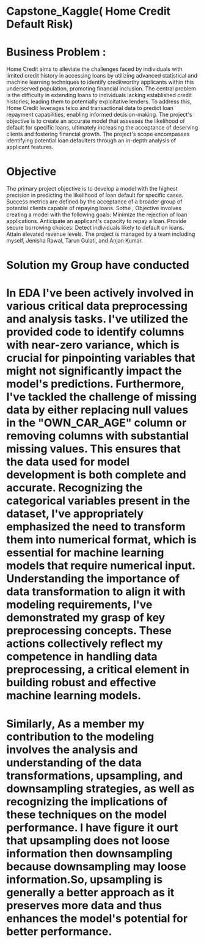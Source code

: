  # Capstone_Kaggle( Home Credit Default Risk)
# Business Problem :
Home Credit aims to alleviate the challenges faced by individuals with limited credit history in accessing loans by utilizing advanced statistical and machine learning techniques to identify creditworthy applicants within this underserved population, promoting financial inclusion. The central problem is the difficulty in extending loans to individuals lacking established credit histories, leading them to potentially exploitative lenders. To address this, Home Credit leverages telco and transactional data to predict loan repayment capabilities, enabling informed decision-making. The project's objective is to create an accurate model that assesses the likelihood of default for specific loans, ultimately increasing the acceptance of deserving clients and fostering financial growth. The project's scope encompasses identifying potential loan defaulters through an in-depth analysis of applicant features. 
# Objective
 The primary project objective is to develop a model with the highest precision in predicting the likelihood of loan default for specific cases. Success metrics are defined by the acceptance of a broader group of potential clients capable of repaying loans. Sothe , Objective involves creating a model with the following goals:
Minimize the rejection of loan applications.
Anticipate an applicant's capacity to repay a loan.
Provide secure borrowing choices.
Detect individuals likely to default on loans.
Attain elevated revenue levels.
The project is managed by a team including myself, Jenisha Rawal, Tarun Gulati, and Anjan Kumar.
# Solution my Group have conducted 

# In EDA I've been actively involved in various critical data preprocessing and analysis tasks. I've utilized the provided code to identify columns with near-zero variance, which is crucial for pinpointing variables that might not significantly impact the model's predictions. Furthermore, I've tackled the challenge of missing data by either replacing null values in the "OWN_CAR_AGE" column or removing columns with substantial missing values. This ensures that the data used for model development is both complete and accurate. Recognizing the categorical variables present in the dataset, I've appropriately emphasized the need to transform them into numerical format, which is essential for machine learning models that require numerical input. Understanding the importance of data transformation to align it with modeling requirements, I've demonstrated my grasp of key preprocessing concepts. These actions collectively reflect my competence in handling data preprocessing, a critical element in building robust and effective machine learning models.


# Similarly, As a member my contribution to the modeling involves the analysis and understanding of the data transformations, upsampling, and downsampling strategies, as well as recognizing the implications of these techniques on the model performance.  I have figure it ourt that upsampling does not loose information then downsampling because downsampling may loose information.So, upsampling is generally a better approach as it preserves more data and thus enhances the model's potential for better performance.   

